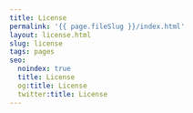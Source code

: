 ```yaml
---
title: License
permalink: '{{ page.fileSlug }}/index.html'
layout: license.html
slug: license
tags: pages
seo:
  noindex: true
  title: License
  og:title: License
  twitter:title: License
---
```



